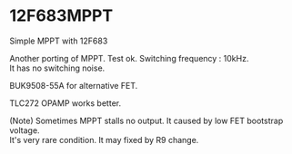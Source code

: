 # 12F683MPPT
Simple MPPT with 12F683  
  
Another porting of MPPT. Test ok. Switching frequency : 10kHz.  
It has no switching noise.  
  
BUK9508-55A for alternative FET. 
  
TLC272 OPAMP works better.  
  
(Note) Sometimes MPPT stalls no output. It caused by low FET bootstrap voltage.  
It's very rare condition. It may fixed by R9 change.  
